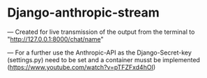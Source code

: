 # Django-anthropic-stream

— Created for live transmission of the output from the terminal to "http://127.0.0.1:8000/chat/name"

— For a further use the Anthropic-API as the Django-Secret-key (settings.py) need to be set and a container musst be implemented (https://www.youtube.com/watch?v=pTFZFxd4hOI)
